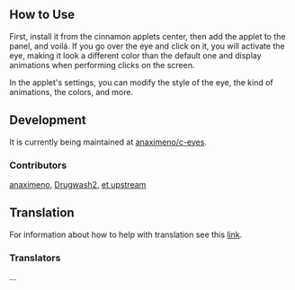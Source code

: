 ## How to Use

First, install it from the cinnamon applets center, then add the applet to the panel, and voilá. If you go over the eye and click on it, you will activate the eye, making it look a different color than the default one and display animations when performing clicks on the screen.

In the applet's settings, you can modify the style of the eye, the kind of animations, the colors, and more.

## Development

It is currently being maintained at [anaximeno/c-eyes](https://github.com/anaximeno/c-eyes).

### Contributors
<!-- NOTE: If you did contribute to this applet, you can add your github username as a link to you profile address (optional) in the list bellow. Please add your name before `et upstream`. -->

[anaximeno](https://github.com/anaximeno), [Drugwash2](https://github.com/Drugwash2), [et upstream](https://github.com/alexeylovchikov/eye-extended-shell-extension/graphs/contributors)


## Translation

For information about how to help with translation see this [link](https://github.com/linuxmint/cinnamon-spices-applets/tree/translation-status-tables#translations).

### Translators
<!-- NOTE: If you did help with translation of this applet, you can add your github username as a link to you profile address (optional) bellow -->
...
